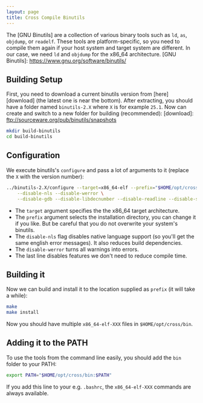 ```yaml
---
layout: page
title: Cross Compile Binutils
---
```

The [GNU Binutils] are a collection of various binary tools such as `ld`, `as`, `objdump`, or `readelf`. These tools are platform-specific, so you need to compile them again if your host system and target system are different. In our case, we need `ld` and `objdump` for the x86_64 architecture.
[GNU Binutils]: https://www.gnu.org/software/binutils/

## Building Setup
First, you need to download a current binutils version from [here][download] \(the latest one is near the bottom). After extracting, you should have a folder named `binutils-2.X` where `X` is for example `25.1`. Now can create and switch to a new folder for building (recommended):
[download]: ftp://sourceware.org/pub/binutils/snapshots

```bash
mkdir build-binutils
cd build-binutils
```

## Configuration
We execute binutils's `configure` and pass a lot of arguments to it (replace the `X` with the version number):

```bash
../binutils-2.X/configure --target=x86_64-elf --prefix="$HOME/opt/cross" \
    --disable-nls --disable-werror \
    --disable-gdb --disable-libdecnumber --disable-readline --disable-sim
```
- The `target` argument specifies the the x86_64 target architecture.
- The `prefix` argument selects the installation directory, you can change it if you like. But be careful that you do not overwrite your system's binutils.
- The `disable-nls` flag disables native language support (so you'll get the same english error messages). It also reduces build dependencies.
- The `disable-werror` turns all warnings into errors.
- The last line disables features we don't need to reduce compile time.

## Building it
Now we can build and install it to the location supplied as `prefix` (it will take a while):

```bash
make
make install
```
Now you should have multiple `x86_64-elf-XXX` files in `$HOME/opt/cross/bin`.

## Adding it to the PATH
To use the tools from the command line easily, you should add the `bin` folder to your PATH:

```bash
export PATH="$HOME/opt/cross/bin:$PATH"
```
If you add this line to your e.g. `.bashrc`, the `x86_64-elf-XXX` commands are always available.
